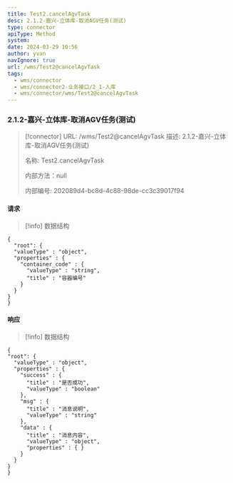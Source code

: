 ```yaml
---
title: Test2.cancelAgvTask
desc: 2.1.2-嘉兴-立体库-取消AGV任务(测试)
type: connector
apiType: Method
system: 
date: 2024-03-29 10:56
author: yvan
navIgnore: true
url: /wms/Test2@cancelAgvTask
tags: 
  - wms/connector
  - wms/connector2-业务接口/2_1-入库
  - wms/connector/wms/Test2@cancelAgvTask
---
```


### 2.1.2-嘉兴-立体库-取消AGV任务(测试)
> [!connector] URL: /wms/Test2@cancelAgvTask
> 描述: 2.1.2-嘉兴-立体库-取消AGV任务(测试)
> 
> 名称: Test2.cancelAgvTask
> 
> 内部方法：null
> 
> 内部编号: 202089d4-bc8d-4c88-98de-cc3c39017f94


#### 请求
> [!info] 数据结构
```beanSchema
{
  "root": {
  "valueType" : "object",
  "properties" : {
    "container_code" : {
      "valueType" : "string",
      "title" : "容器编号"
    }
  }
}
}
```

#### 响应
> [!info] 数据结构
```beanSchema
{
"root": {
  "valueType" : "object",
  "properties" : {
    "success" : {
      "title" : "是否成功",
      "valueType" : "boolean"
    },
    "msg" : {
      "title" : "消息说明",
      "valueType" : "string"
    },
    "data" : {
      "title" : "消息内容",
      "valueType" : "object",
      "properties" : { }
    }
  }
}
}
```

